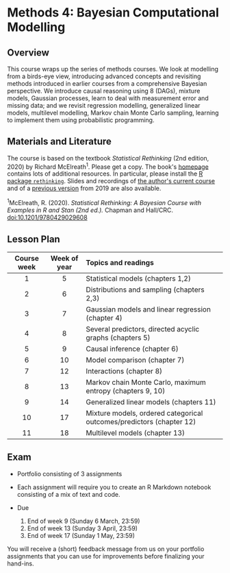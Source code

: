 # Methods 4: Bayesian Computational Modelling


## Overview

This course wraps up the series of methods courses. We look at modelling from a birds-eye view, introducing advanced concepts and revisiting methods introduced in earlier courses from a comprehensive Bayesian perspective. We introduce causal reasoning using 8 (DAGs), mixture models, Gaussian processes, learn to deal with measurement error and missing data; and we revisit regression modelling, generalized linear models, multilevel modelling, Markov chain Monte Carlo sampling, learning to implement them using probabilistic programming.

## Materials and Literature

The course is based on the textbook *Statistical Rethinking* (2nd edition, 2020) by Richard McElreath<sup>1</sup>. Please get a copy. The book's [homepage](https://xcelab.net/rm/statistical-rethinking/) contains lots of additional resources. In particular, please install the [R package `rethinking`](https://github.com/rmcelreath/rethinking). Slides and recordings of [the author's current course](https://github.com/rmcelreath/stat_rethinking_2022) and of a [previous version](https://github.com/rmcelreath/statrethinking_winter2019) from 2019 are also available.

<sup>1</sup>McElreath, R. (2020). *Statistical Rethinking: A Bayesian Course with Examples in R and Stan (2nd ed.).* Chapman and Hall/CRC. [doi:10.1201/9780429029608](https://doi.org/10.1201/9780429029608)


## Lesson Plan

| Course week | Week of year | Topics and readings                                                     |
|:-----------:|:------------:|:------------------------------------------------------------------------|
| 1           | 5            | Statistical models (chapters 1,2)                                       |
| 2           | 6            | Distributions and sampling (chapters 2,3)                               |
| 3           | 7            | Gaussian models and linear regression (chapter 4)                       |
| 4           | 8            | Several predictors, directed acyclic graphs (chapters 5)                |
| 5           | 9            | Causal inference (chapter 6)                                            |
| 6           | 10           | Model comparison (chapter 7)                                            |
| 7           | 12           | Interactions (chapter 8)                                                |
| 8           | 13           | Markov chain Monte Carlo, maximum entropy (chapters 9, 10)              |
| 9           | 14           | Generalized linear models (chapters 11)                                 |
| 10          | 17           | Mixture models, ordered categorical outcomes/predictors (chapter 12)    |
| 11          | 18           | Multilevel models (chapter 13)                                          |

## Exam

- Portfolio consisting of 3 assignments
- Each assignment will require you to create an R Markdown notebook
consisting of a mix of text and code.

- Due
  1. End of week 9 (Sunday 6 March, 23:59)
  2. End of week 13 (Sunday 3 April, 23:59)
  3. End of week 17 (Sunday 1 May, 23:59)

You will receive a (short) feedback message from us on your portfolio assignments that you can use for improvements before finalizing your hand-ins.
